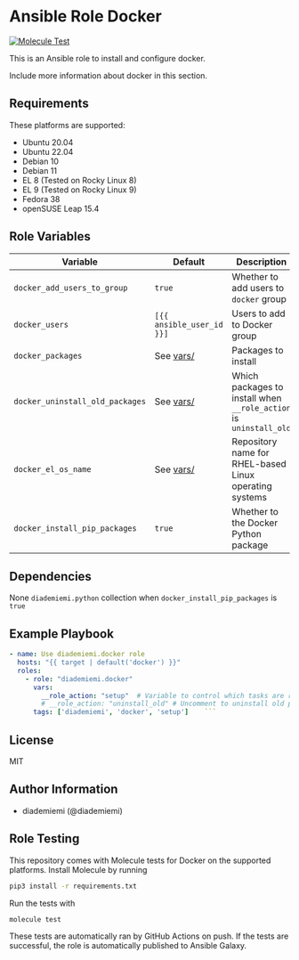 Ansible Role Docker
=========

[![Molecule Test](https://github.com/diademiemi/ansible_role_docker/actions/workflows/molecule.yml/badge.svg)](https://github.com/diademiemi/ansible_role_docker/actions/workflows/molecule.yml)

This is an Ansible role to install and configure docker.

Include more information about docker in this section.

Requirements
------------
These platforms are supported:
- Ubuntu 20.04
- Ubuntu 22.04
- Debian 10
- Debian 11
- EL 8 (Tested on Rocky Linux 8)
- EL 9 (Tested on Rocky Linux 9)
- Fedora 38
- openSUSE Leap 15.4

<!--
- List hardware requirements here  
-->

Role Variables
--------------

Variable | Default | Description
--- | --- | ---
`docker_add_users_to_group` | `true` | Whether to add users to `docker` group
`docker_users` | `[{{ ansible_user_id }}]` | Users to add to Docker group
`docker_packages` | See [vars/](./vars) | Packages to install
`docker_uninstall_old_packages` | See [vars/](./vars) | Which packages to install when `__role_action` is `uninstall_old`
`docker_el_os_name` | See [vars/](./vars) | Repository name for RHEL-based Linux operating systems
`docker_install_pip_packages` | `true` | Whether to the Docker Python package
<!--
`variable` | `default` | Variable example
`long_variable` | See [defaults/main.yml](./defaults/main.yml) | Variable referring to defaults
`distro_specific_variable` | See [vars/debian.yml](./vars/debian.yml) | Variable referring to distro-specific variables
-->

Dependencies
------------
<!-- List dependencies on other roles or criteria -->
None
`diademiemi.python` collection when `docker_install_pip_packages` is `true`

Example Playbook
----------------

```yaml
- name: Use diademiemi.docker role
  hosts: "{{ target | default('docker') }}"
  roles:
    - role: "diademiemi.docker"
      vars:
        __role_action: "setup"  # Variable to control which tasks are ran, default is "setup"
        # __role_action: "uninstall_old" # Uncomment to uninstall old packages
      tags: ['diademiemi', 'docker', 'setup']    ```

```

License
-------

MIT

Author Information
------------------

- diademiemi (@diademiemi)

Role Testing
------------

This repository comes with Molecule tests for Docker on the supported platforms.
Install Molecule by running

```bash
pip3 install -r requirements.txt
```

Run the tests with

```bash
molecule test
```

These tests are automatically ran by GitHub Actions on push. If the tests are successful, the role is automatically published to Ansible Galaxy.
